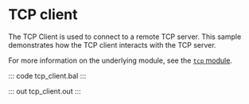 # TCP client

The TCP Client is used to connect to a remote TCP server. This sample demonstrates how the TCP client interacts with the TCP server.

For more information on the underlying module, see the [`tcp` module](https://lib.ballerina.io/ballerina/tcp/latest).

::: code tcp_client.bal :::

::: out tcp_client.out :::